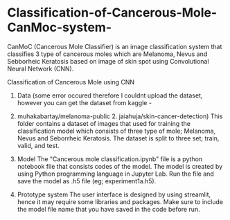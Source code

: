 # Classification-of-Cancerous-Mole-CanMoc-system-
CanMoC (Cancerous Mole Classifier) is an image classification system that classifies 3 type of cancerous moles which are Melanoma, Nevus and Sebborheic Keratosis based on image of skin spot using Convolutional Neural Network (CNN).

Classification of Cancerous Mole using CNN

1. Data
(some error occured therefore I couldnt upload the dataset, however you can get the dataset from kaggle - 
1. muhakabartay/melanoma-public 2. jaiahuja/skin-cancer-detection)
This folder contains a dataset of images that used for training the classification model which consists of three type of mole; Melanoma, Nevus and Seborrheic Keratosis. The dataset is split to three set; train, valid, and test. 

2. Model
The "Cancerous mole classification.ipynb" file is a python notebook file that consists codes of the model. The model is created by using Python programming language in Jupyter Lab.
Run the file and save the model as .h5 file (eg; experiment1a.h5).

4. Prototype system
The user interface is designed by using streamlit, hence it may require some libraries and packages.
Make sure to include the model file name that you have saved in the code before run.
